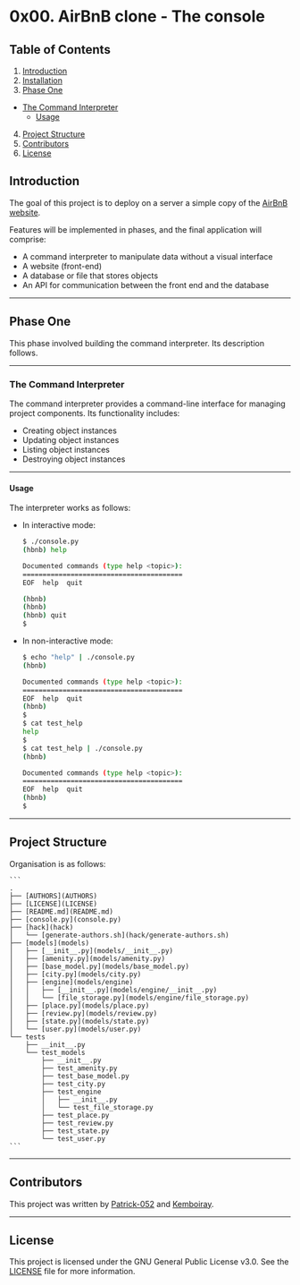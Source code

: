 # 0x00. AirBnB clone - The console

## Table of Contents
1. [Introduction](#introduction)
2. [Installation](#installation)
3. [Phase One](#phase-one)
  * [The Command Interpreter](#the-command-interpreter)
    - [Usage](#usage)
4. [Project Structure](#project-structure)
6. [Contributors](#contributors)
7. [License](#license)

## Introduction
The goal of this project is to deploy on a server a simple copy of the [AirBnB website](https://www.airbnb.com/).

Features will be implemented in phases, and the final application will comprise:
  * A command interpreter to manipulate data without a visual interface
  * A website (front-end)
  * A database or file that stores objects
  * An API for communication between the front end and the database

---
## Phase One
This phase involved building the command interpreter. Its description follows.

---
### The Command Interpreter
The command interpreter provides a command-line interface for managing project
components. Its functionality includes:
  * Creating object instances
  * Updating object instances
  * Listing object instances
  * Destroying object instances

---
#### Usage
The interpreter works as follows:
  * In interactive mode:

	```bash
	$ ./console.py
	(hbnb) help

	Documented commands (type help <topic>):
	========================================
	EOF  help  quit

	(hbnb)
	(hbnb)
	(hbnb) quit
	$
	```

  * In non-interactive mode:

	```bash
	$ echo "help" | ./console.py
	(hbnb)

	Documented commands (type help <topic>):
	========================================
	EOF  help  quit
	(hbnb)
	$
	$ cat test_help
	help
	$
	$ cat test_help | ./console.py
	(hbnb)

	Documented commands (type help <topic>):
	========================================
	EOF  help  quit
	(hbnb)
	$
	```

---
## Project Structure
Organisation is as follows:

	```
	.
	├── [AUTHORS](AUTHORS)
	├── [LICENSE](LICENSE)
	├── [README.md](README.md)
	├── [console.py](console.py)
	├── [hack](hack)
	│   └── [generate-authors.sh](hack/generate-authors.sh)
	├── [models](models)
	│   ├── [__init__.py](models/__init__.py)
	│   ├── [amenity.py](models/amenity.py)
	│   ├── [base_model.py](models/base_model.py)
	│   ├── [city.py](models/city.py)
	│   ├── [engine](models/engine)
	│   │   ├── [__init__.py](models/engine/__init__.py)
	│   │   └── [file_storage.py](models/engine/file_storage.py)
	│   ├── [place.py](models/place.py)
	│   ├── [review.py](models/review.py)
	│   ├── [state.py](models/state.py)
	│   └── [user.py](models/user.py)
	└── tests
		├── __init__.py
		└── test_models
			├── __init__.py
			├── test_amenity.py
			├── test_base_model.py
			├── test_city.py
			├── test_engine
			│   ├── __init__.py
			│   └── test_file_storage.py
			├── test_place.py
			├── test_review.py
			├── test_state.py
			└── test_user.py
	```

---
## Contributors
This project was written by [Patrick-052](https://github.com/Patrick-052) and [Kemboiray](https://github.com/Kemboiray).

---
## License
This project is licensed under the GNU General Public License v3.0. See the [LICENSE](LICENSE) file for more information.
